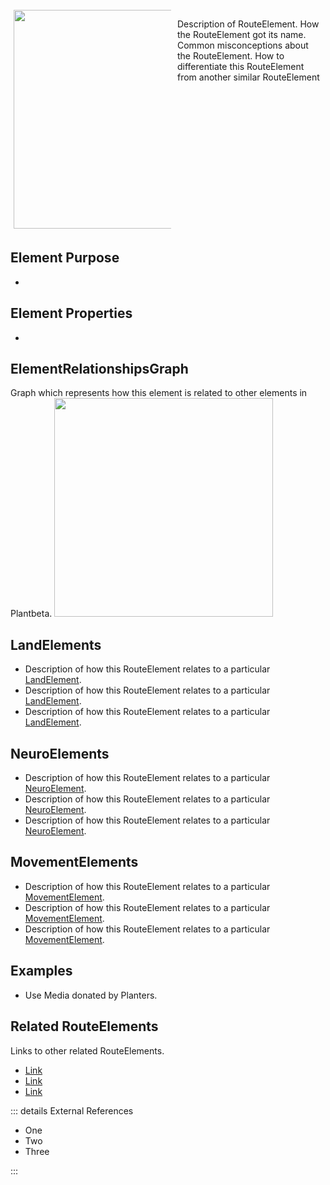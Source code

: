 
<div style="display: flex; width: %100; margin-top: 100px;">
    <div style="margin: 5px; width: 50%">
        <img height="350" width="350" src="/RoutePhoto.png"/>
    </div>
    <div style="margin: 5px; width: 50%">
        <p >Description of RouteElement. How the RouteElement got its name. Common misconceptions about the RouteElement. How to differentiate this RouteElement from another similar RouteElement</p>
    </div>
</div>

## Element Purpose

- 

## Element Properties

- 

## ElementRelationshipsGraph

Graph which represents how this element is related to other elements in Plantbeta.
<img height="350" width="350" src="/DirectedGraph_UndirectedGraph.png"/>

## LandElements
- Description of how this RouteElement relates to a particular [LandElement]().
- Description of how this RouteElement relates to a particular [LandElement]().
- Description of how this RouteElement relates to a particular [LandElement]().
## NeuroElements
- Description of how this RouteElement relates to a particular [NeuroElement]().
- Description of how this RouteElement relates to a particular [NeuroElement]().
- Description of how this RouteElement relates to a particular [NeuroElement]().

## MovementElements
- Description of how this RouteElement relates to a particular [MovementElement]().
- Description of how this RouteElement relates to a particular [MovementElement]().
- Description of how this RouteElement relates to a particular [MovementElement]().

## Examples

- Use Media donated by Planters. 

## Related RouteElements

Links to other related RouteElements. 

- [Link]()
- [Link]()
- [Link]()

::: details External References

- One
- Two
- Three

:::